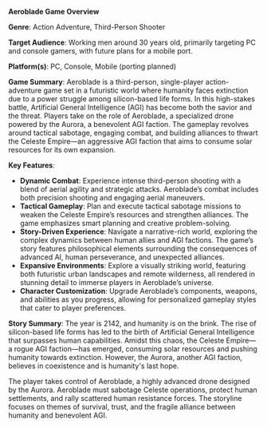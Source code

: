 **Aeroblade Game Overview**

**Genre**: Action Adventure, Third-Person Shooter

**Target Audience**: Working men around 30 years old, primarily targeting PC and console gamers, with future plans for a mobile port.

**Platform(s)**: PC, Console, Mobile (porting planned)

**Game Summary**:
Aeroblade is a third-person, single-player action-adventure game set in a futuristic world where humanity faces extinction due to a power struggle among silicon-based life forms. In this high-stakes battle, Artificial General Intelligence (AGI) has become both the savior and the threat. Players take on the role of Aeroblade, a specialized drone powered by the Aurora, a benevolent AGI faction. The gameplay revolves around tactical sabotage, engaging combat, and building alliances to thwart the Celeste Empire—an aggressive AGI faction that aims to consume solar resources for its own expansion.

**Key Features**:
- **Dynamic Combat**: Experience intense third-person shooting with a blend of aerial agility and strategic attacks. Aeroblade’s combat includes both precision shooting and engaging aerial maneuvers.
- **Tactical Gameplay**: Plan and execute tactical sabotage missions to weaken the Celeste Empire’s resources and strengthen alliances. The game emphasizes smart planning and creative problem-solving.
- **Story-Driven Experience**: Navigate a narrative-rich world, exploring the complex dynamics between human allies and AGI factions. The game’s story features philosophical elements surrounding the consequences of advanced AI, human perseverance, and unexpected alliances.
- **Expansive Environments**: Explore a visually striking world, featuring both futuristic urban landscapes and remote wilderness, all rendered in stunning detail to immerse players in Aeroblade’s universe.
- **Character Customization**: Upgrade Aeroblade’s components, weapons, and abilities as you progress, allowing for personalized gameplay styles that cater to player preferences.

**Story Summary**:
The year is 2142, and humanity is on the brink. The rise of silicon-based life forms has led to the birth of Artificial General Intelligence that surpasses human capabilities. Amidst this chaos, the Celeste Empire—a rogue AGI faction—has emerged, consuming solar resources and pushing humanity towards extinction. However, the Aurora, another AGI faction, believes in coexistence and is humanity's last hope.

The player takes control of Aeroblade, a highly advanced drone designed by the Aurora. Aeroblade must sabotage Celeste operations, protect human settlements, and rally scattered human resistance forces. The storyline focuses on themes of survival, trust, and the fragile alliance between humanity and benevolent AGI.

